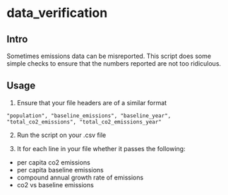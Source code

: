 # data_verification

## Intro
Sometimes emissions data can be misreported. This script does some simple checks to ensure that the numbers reported are not too ridiculous.

## Usage
1. Ensure that your file headers are of a similar format
```
"population", "baseline_emissions", "baseline_year", "total_co2_emissions", "total_co2_emissions_year"
```

2. Run the script on your .csv file

3. It for each line in your file whether it passes the following:
  - per capita co2 emissions
  - per capita baseline emissions
  - compound annual growth rate of emissions
  - co2 vs baseline emissions
  

